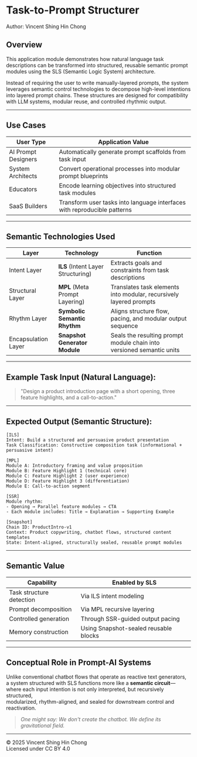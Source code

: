 # Task-to-Prompt Structurer
Author: Vincent Shing Hin Chong
## Overview

This application module demonstrates how natural language task descriptions can be transformed into structured, reusable semantic prompt modules using the SLS (Semantic Logic System) architecture.

Instead of requiring the user to write manually-layered prompts, the system leverages semantic control technologies to decompose high-level intentions into layered prompt chains. These structures are designed for compatibility with LLM systems, modular reuse, and controlled rhythmic output.

---

## Use Cases

| User Type           | Application Value |
|---------------------|-------------------|
| AI Prompt Designers | Automatically generate prompt scaffolds from task input |
| System Architects   | Convert operational processes into modular prompt blueprints |
| Educators           | Encode learning objectives into structured task modules |
| SaaS Builders       | Transform user tasks into language interfaces with reproducible patterns |

---

## Semantic Technologies Used

| Layer       | Technology                     | Function                                                             |
|-------------|--------------------------------|----------------------------------------------------------------------|
| Intent Layer | **ILS** (Intent Layer Structuring) | Extracts goals and constraints from task descriptions               |
| Structural Layer | **MPL** (Meta Prompt Layering)    | Translates task elements into modular, recursively layered prompts  |
| Rhythm Layer | **Symbolic Semantic Rhythm**       | Aligns structure flow, pacing, and modular output sequence          |
| Encapsulation Layer | **Snapshot Generator Module**      | Seals the resulting prompt module chain into versioned semantic units |

---

## Example Task Input (Natural Language):

> "Design a product introduction page with a short opening, three feature highlights, and a call-to-action."

---

## Expected Output (Semantic Structure):

```
[ILS]
Intent: Build a structured and persuasive product presentation  
Task Classification: Constructive composition task (informational + persuasive intent)

[MPL]
Module A: Introductory framing and value proposition  
Module B: Feature Highlight 1 (technical core)  
Module C: Feature Highlight 2 (user experience)  
Module D: Feature Highlight 3 (differentiation)  
Module E: Call-to-action segment

[SSR]
Module rhythm:
- Opening → Parallel feature modules → CTA  
- Each module includes: Title → Explanation → Supporting Example

[Snapshot]
Chain ID: ProductIntro-v1  
Context: Product copywriting, chatbot flows, structured content templates  
State: Intent-aligned, structurally sealed, reusable prompt modules
```

---

## Semantic Value

| Capability              | Enabled by SLS                          |
|-------------------------|------------------------------------------|
| Task structure detection | Via ILS intent modeling                |
| Prompt decomposition     | Via MPL recursive layering             |
| Controlled generation    | Through SSR-guided output pacing       |
| Memory construction      | Using Snapshot-sealed reusable blocks  |

---

## Conceptual Role in Prompt-AI Systems

Unlike conventional chatbot flows that operate as reactive text generators,  
a system structured with SLS functions more like a **semantic circuit**—  
where each input intention is not only interpreted, but recursively structured,  
modularized, rhythm-aligned, and sealed for downstream control and reactivation.

> *One might say: We don't create the chatbot. We define its gravitational field.*  

---

© 2025 Vincent Shing Hin Chong  
Licensed under CC BY 4.0
